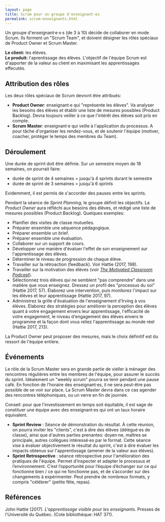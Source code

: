 ```yaml
---
layout: page
title: Scrum pour un groupe d'enseignant-es
permalink: scrum-enseignants.html
---
```


Un groupe d'enseignant·e·x·s (de 3 à 10) décide de collaborer en mode Scrum. Ils forment un "Scrum Team", et doivent désigner les rôles spéciaux de Product Owner et Scrum Master.

**Le client:** les élèves.  
**Le produit:** l'aprentissage des élèves. L'objectif de l'équipe Scrum est d'apporter de la valeur au client en maximisant les apprentissages effecutés.

## Attribution des rôles

Les deux rôles spéciaux de Scrum devront être attribués: 

- **Product Owner**: enseignant·e qui "représente les élèves". Va analyser les besoins des élèves et établir une liste de mesures possibles (Product Backlog). Devra toujours veiller à ce que l'intérêt des élèves soit pris en compte.
- **Scrum Master**: enseignant·e qui veille à l'application du processus. A pour tâche d'organiser les rendez-vous, et de soutenir l'équipe (motiver, coacher, protéger le temps des membres du Team).

## Déroulement

Une durée de sprint doit être définie. Sur un semestre moyen de 18 semaines, on pourrait faire:

- durée de sprint de 4 semaines = jusqu'à 4 sprints durant le semestre
- durée de sprint de 3 semaines = jusqu'à 6 sprints

Evidemment, il est permis de s'accorder des pauses entre les sprints.

Pendant la séance de *Sprint Planning*, le groupe définit les objectifs. La *Product Owner* aura réfléchi aux besoins des élèves, et rédigé une liste de mesures possibles (Product Backlog). Quelques exemples:

- Planifier des visites de classe mutuelles.
- Préparer ensemble une séquence pédagogique.
- Préparer ensemble un brief.
- Préparer ensemble une évaluation.
- Collaborer sur un support de cours.
- Développer une manière d'évaluer l'effet de son enseignement sur l'apprentissage des élèves.
- Déterminer le niveau de progression de chaque élève.
- Travailler sur la rétroaction (feedback). Voir Hattie (2017, 198).
- Travailler sur la motivation des élèves (voir *[The Motivated Classroom Podcast](https://www.liamprinter.com/podcast.html)*).
- Sélectionnez trois élèves qui ne semblent "pas comprendre" dans une matière que vous enseignez. Dressez un profil des "processus du soi" (Hattie 2017, 57). Élaborez une intervention, puis monitorez l'impact sur les élèves et leur apprentissage (Hattie 2017, 97).
- Administrez la grille d'évaluation de l'enseignement d'Irving à vos élèves. Elaborez des stratégies pour améliorer la perception des élèves quant à votre engagement envers leur apprentissage, l'efficacité de votre engagement, le niveau d'engagement des élèves envers le programme et la façon dont vous reliez l'apprentissage au monde réel (Hattie 2017, 213).

La Product Owner peut proposer des mesures, mais le choix définitif est du ressort de l'équipe entière.

## Événements

Le rôle de la Scrum Master sera en grande partie de vieller à ménager des rencontres régulières entre les membres de l'équipe, pour assurer le succès du sprint. Idéalement un "weekly scrum" pourra se tenir pendant une pause café. En fonction de l'horaire des enseignant·es, il ne sera peut-être pas possible de se voir sur place. La Scrum Master devra dans ce cas agender des rencontres téléphoniques, ou un verre en fin de journée.

Conseil: pour que l'investissement en temps soit équitable, il est sage de constituer une équipe avec des enseignant·es qui ont un taux horaire équivalent.

- **Sprint Review** : Séance de démonstration du résultat. À cette réunion, on pourra inviter les "clients", c'est à dire des élèves (délégué·es de classe), ainsi que d'autres parties prenantes: doyen·ne, maîtres·se principale, autres collègues intéressé·es par le format. Cette séance vise à évaluer objectivement le résultat du sprint, c'est à dire évaluer les impacts obtenus sur l'apprentissage (amener de la valeur aux élèves).
- **Sprint Retrospective** : séance rétrospective pour l'amélioration des pratiques de l'équipe. Permet d’inspecter et adapter le processus et l’environnement. C’est l’opportunité pour l’équipe d’échanger sur ce qui fonctionne bien / ce qui ne fonctionne pas, et de s’accorder sur des changements à expérimenter. Peut prendre de nombreux formats, y compris "célébrer" (petite fête, repas).

## Références

John Hattie (2017). *L'apprentissage visible pour les enseignants*. Presses de l'Université du Québec. (Cote bibliothèque: HAT 371).